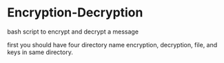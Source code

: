 # Encryption-Decryption
bash script to encrypt and decrypt a message

first you should have four directory name encryption, decryption, file, and keys in same directory.
